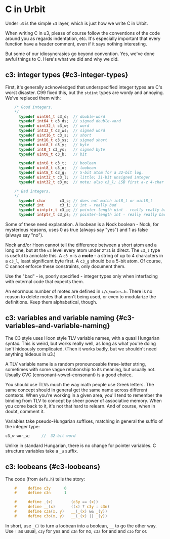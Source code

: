 # C in Urbit

Under `u3` is the simple `c3` layer, which is just how we write C in Urbit.

When writing C in u3, please of course follow the conventions of the code around you as regards indentation, etc.  It's especially important that every function have a header comment, even if it says nothing interesting.

But some of our idiosyncrasies go beyond convention.  Yes, we've done awful things to C. Here's what we did and why we did.

## c3: integer types {#c3-integer-types}

First, it's generally acknowledged that underspecified integer types are C's worst disaster.  C99 fixed this, but the `stdint` types are wordy and annoying.  We've replaced them with:

```c
    /* Good integers.
    */
      typedef uint64_t c3_d;  // double-word
      typedef int64_t c3_ds;  // signed double-word
      typedef uint32_t c3_w;  // word
      typedef int32_t c3_ws;  // signed word
      typedef uint16_t c3_s;  // short
      typedef int16_t c3_ss;  // signed short
      typedef uint8_t c3_y;   // byte
      typedef int8_t c3_ys;   // signed byte
      typedef uint8_t c3_b;   // bit

      typedef uint8_t c3_t;   // boolean
      typedef uint8_t c3_o;   // loobean
      typedef uint8_t c3_g;   // 5-bit atom for a 32-bit log.
      typedef uint32_t c3_l;  // little; 31-bit unsigned integer
      typedef uint32_t c3_m;  // mote; also c3_l; LSB first a-z 4-char string.

    /* Bad integers.
    */
      typedef char      c3_c; // does not match int8_t or uint8_t
      typedef int       c3_i; // int - really bad
      typedef uintptr_t c3_p; // pointer-length uint - really really bad
      typedef intptr_t c3_ps; // pointer-length int - really really bad
```

Some of these need explanation.  A loobean is a Nock boolean - Nock, for mysterious reasons, uses 0 as true (always say "yes") and 1 as false (always say "no").

Nock and/or Hoon cannot tell the difference between a short atom and a long one, but at the `u3` level every atom under `2^31` is direct.  The `c3_l` type is useful to annotate this.  A `c3_m` is a **mote** - a string of up to 4 characters in a `c3_l`, least significant byte first.  A `c3_g` should be a 5-bit atom.  Of course, C cannot enforce these constraints, only document them.

Use the "bad" - ie, poorly specified - integer types only when interfacing with external code that expects them.

An enormous number of motes are defined in `i/c/motes.h`.  There is no reason to delete motes that aren't being used, or even to modularize the definitions.  Keep them alphabetical, though.

## c3: variables and variable naming {#c3-variables-and-variable-naming}

The C3 style uses Hoon style TLV variable names, with a quasi Hungarian syntax.  This is weird, but works really well, as long as what you're doing isn't hideously complicated.  (Then it works badly, but we shouldn't need anything hideous in u3.)

A TLV variable name is a random pronounceable three-letter string, sometimes with some vague relationship to its meaning, but usually not.  Usually CVC (consonant-vowel-consonant) is a good choice.

You should use TLVs much the way math people use Greek letters. The same concept should in general get the same name across different contexts.  When you're working in a given area, you'll tend to remember the binding from TLV to concept by sheer power of associative memory.  When you come back to it, it's not that hard to relearn.  And of course, when in doubt, comment it.

Variables take pseudo-Hungarian suffixes, matching in general the suffix of the integer type:

```c
c3_w wor_w;     //  32-bit word
```

Unlike in standard Hungarian, there is no change for pointer variables.  C structure variables take a `_u` suffix.

## c3: loobeans {#c3-loobeans}

The code (from `defs.h`) tells the story:

```c
    #     define c3y      0
    #     define c3n      1

    #     define _(x)        (c3y == (x))
    #     define __(x)       ((x) ? c3y : c3n)
    #     define c3a(x, y)   __(_(x) && _(y))
    #     define c3o(x, y)   __(_(x) || _(y))
```

In short, use `_()` to turn a loobean into a boolean, `__` to go the other way.  Use `!` as usual, `c3y` for yes and `c3n` for no, `c3a` for and and `c3o` for or.
